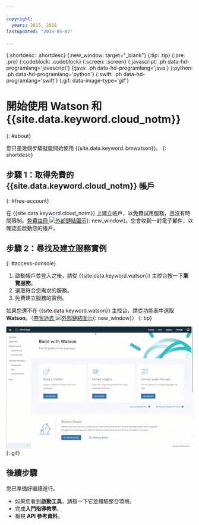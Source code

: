 ```yaml
---

copyright:
  years: 2015, 2018
lastupdated: "2018-05-02"

---
```


{:shortdesc: .shortdesc}
{:new_window: target="_blank"}
{:tip: .tip}
{:pre: .pre}
{:codeblock: .codeblock}
{:screen: .screen}
{:javascript: .ph data-hd-programlang='javascript'}
{:java: .ph data-hd-programlang='java'}
{:python: .ph data-hd-programlang='python'}
{:swift: .ph data-hd-programlang='swift'}
{:gif: data-image-type='gif'}

# 開始使用 Watson 和 {{site.data.keyword.cloud_notm}}
{: #about}

您只差幾個步驟就能開始使用 {{site.data.keyword.ibmwatson}}。
{: shortdesc}

## 步驟 1：取得免費的 {{site.data.keyword.cloud_notm}} 帳戶
{: #free-account}

在 {{site.data.keyword.cloud_notm}} 上建立帳戶，以免費試用服務，且沒有時間限制。[免費註冊 ![外部鏈結圖示](../../icons/launch-glyph.svg "外部鏈結圖示")](https://console.{DomainName}/registration/?target=%2Fdeveloper%2Fwatson%2Fdashboard){: new_window}。您會收到一封電子郵件，以確認並啟動您的帳戶。

## 步驟 2：尋找及建立服務實例
{: #access-console}

1.  啟動帳戶並登入之後，請從 {{site.data.keyword.watson}} 主控台按一下**瀏覽服務**。
1.  選取符合您需求的服務。
1.  免費建立服務的實例。

如果您還不在 {{site.data.keyword.watson}} 主控台，請從功能表中選取 **Watson**。（[帶我過去 ![外部鏈結圖示](../../icons/launch-glyph.svg "外部鏈結圖示")](https://console.{DomainName}/developer/watson/){: new_window}）
{: tip}

![按一下功能表，然後按一下 Watson](images/ic-create-service.gif){: gif}

## 後續步驟

您已準備好繼續進行。

- 如果您看到**啟動工具**，請按一下它並體驗整合環境。
- 完成**入門指導教學**。
- 檢視 **API 參考資料**。

